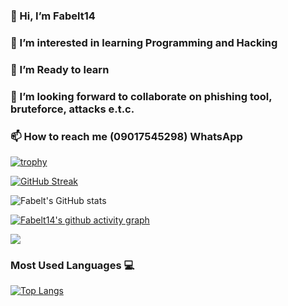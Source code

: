 ### 👋 Hi, I’m Fabelt14

### 👀 I’m interested in learning Programming and Hacking

### 🌱 I’m Ready to learn 

### 💞️ I’m looking forward to collaborate on phishing tool, bruteforce, attacks e.t.c.

### 📫 How to reach me (09017545298) WhatsApp

<!---
Fabelt14/Fabelt14 is a ✨ special ✨ repository because its `README.md` (this file) appears on your GitHub profile.
You can click the Preview link to take a look at your changes.
--->

[![trophy](https://github-profile-trophy.vercel.app/?username=Fabelt14&theme=onedark)](https://github.com/Fabelt14/github-profile-trophy)


[![GitHub Streak](https://streak-stats.demolab.com/?user=Fabelt14&theme=dark)](https://git.io/streak-stats)

![Fabelt's GitHub stats](https://github-readme-stats.vercel.app/api?username=Fabelt14&show_icons=true&theme=radical)


[![Fabelt14's github activity graph](https://activity-graph.herokuapp.com/graph?username=Fabelt14&theme=high-contrast)](https://github.com/Fabelt14/github-readme-activity-graph)

![](https://raw.githubusercontent.com/username/github-stats/fabelt14/generated/languages.svg#gh-dark-mode-only)


### Most Used Languages 💻

[![Top Langs](https://github-readme-stats.vercel.app/api/top-langs/?username=Fabelt14&layout=compact&theme=midnight-purple)](https://github.com/Fabelt14)
